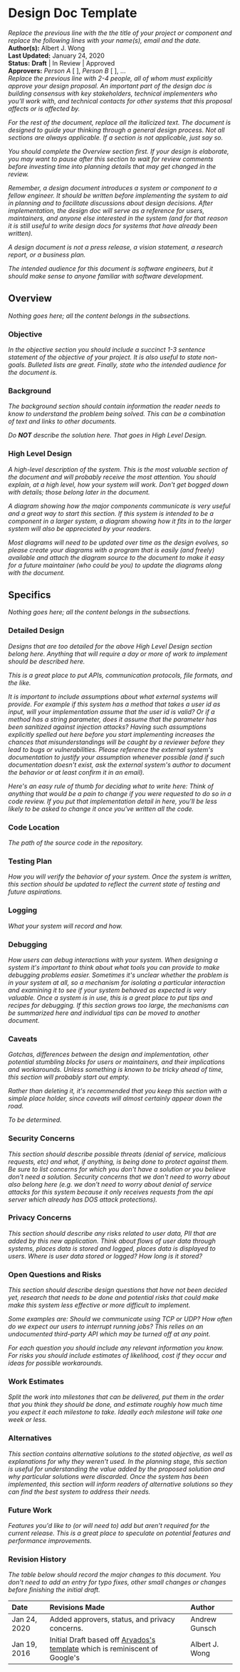 # Design Doc Template

_Replace the previous line with the the title of your project or component and replace the following lines with your name\(s\), email and the date._  
**Author\(s\):** Albert J. Wong  
**Last Updated:** January 24, 2020  
**Status:** **Draft** \| In Review \| Approved  
**Approvers:** _Person A_ \[ \], _Person B_ \[ \], ...  
_Replace the previous line with 2-4 people, all of whom must explicitly approve your design proposal. An important part of the design doc is building consensus with key stakeholders, technical implementers who you'll work with, and technical contacts for other systems that this proposal affects or is affected by._

_For the rest of the document, replace all the italicized text. The document is designed to guide your thinking through a general design process. Not all sections are always applicable. If a section is not applicable, just say so._

_You should complete the Overview section first. If your design is elaborate, you may want to pause after this section to wait for review comments before investing time into planning details that may get changed in the review._

_Remember, a design document introduces a system or component to a fellow engineer. It should be written before implementing the system to aid in planning and to facilitate discussions about design decisions. After implementation, the design doc will serve as a reference for users, maintainers, and anyone else interested in the system \(and for that reason it is still useful to write design docs for systems that have already been written\)._

_A design document is not a press release, a vision statement, a research report, or a business plan._

_The intended audience for this document is software engineers, but it should make sense to anyone familiar with software development._

## Overview

_Nothing goes here; all the content belongs in the subsections._

### Objective

_In the objective section you should include a succinct 1-3 sentence statement of the objective of your project. It is also useful to state non-goals. Bulleted lists are great. Finally, state who the intended audience for the document is._

### Background

_The background section should contain information the reader needs to know to understand the problem being solved. This can be a combination of text and links to other documents._

_Do **NOT** describe the solution here. That goes in High Level Design._

### High Level Design

_A high-level description of the system. This is the most valuable section of the document and will probably receive the most attention. You should explain, at a high level, how your system will work. Don't get bogged down with details; those belong later in the document._

_A diagram showing how the major components communicate is very useful and a great way to start this section. If this system is intended to be a component in a larger system, a diagram showing how it fits in to the larger system will also be appreciated by your readers._

_Most diagrams will need to be updated over time as the design evolves, so please create your diagrams with a program that is easily \(and freely\) available and attach the diagram source to the document to make it easy for a future maintainer \(who could be you\) to update the diagrams along with the document._

## Specifics

_Nothing goes here; all the content belongs in the subsections._

### Detailed Design

_Designs that are too detailed for the above High Level Design section belong here. Anything that will require a day or more of work to implement should be described here._

_This is a great place to put APIs, communication protocols, file formats, and the like._

_It is important to include assumptions about what external systems will provide. For example if this system has a method that takes a user id as input, will your implementation assume that the user id is valid? Or if a method has a string parameter, does it assume that the parameter has been sanitized against injection attacks? Having such assumptions explicitly spelled out here before you start implementing increases the chances that misunderstandings will be caught by a reviewer before they lead to bugs or vulnerabilities. Please reference the external system's documentation to justify your assumption whenever possible \(and if such documentation doesn't exist, ask the external system's author to document the behavior or at least confirm it in an email\)._

_Here's an easy rule of thumb for deciding what to write here: Think of anything that would be a pain to change if you were requested to do so in a code review. If you put that implementation detail in here, you'll be less likely to be asked to change it once you've written all the code._

### Code Location

_The path of the source code in the repository._

### Testing Plan

_How you will verify the behavior of your system. Once the system is written, this section should be updated to reflect the current state of testing and future aspirations._

### Logging

_What your system will record and how._

### Debugging

_How users can debug interactions with your system. When designing a system it's important to think about what tools you can provide to make debugging problems easier. Sometimes it's unclear whether the problem is in your system at all, so a mechanism for isolating a particular interaction and examining it to see if your system behaved as expected is very valuable. Once a system is in use, this is a great place to put tips and recipes for debugging. If this section grows too large, the mechanisms can be summarized here and individual tips can be moved to another document._

### Caveats

_Gotchas, differences between the design and implementation, other potential stumbling blocks for users or maintainers, and their implications and workarounds. Unless something is known to be tricky ahead of time, this section will probably start out empty._

_Rather than deleting it, it's recommended that you keep this section with a simple place holder, since caveats will almost certainly appear down the road._

_To be determined._

### Security Concerns

_This section should describe possible threats \(denial of service, malicious requests, etc\) and what, if anything, is being done to protect against them. Be sure to list concerns for which you don't have a solution or you believe don't need a solution. Security concerns that we don't need to worry about also belong here \(e.g. we don't need to worry about denial of service attacks for this system because it only receives requests from the api server which already has DOS attack protections\)._

### Privacy Concerns

_This section should describe any risks related to user data, PII that are added by this new application. Think about flows of user data through systems, places data is stored and logged, places data is displayed to users. Where is user data stored or logged? How long is it stored?_

### Open Questions and Risks

_This section should describe design questions that have not been decided yet, research that needs to be done and potential risks that could make make this system less effective or more difficult to implement._

_Some examples are: Should we communicate using TCP or UDP? How often do we expect our users to interrupt running jobs? This relies on an undocumented third-party API which may be turned off at any point._

_For each question you should include any relevant information you know. For risks you should include estimates of likelihood, cost if they occur and ideas for possible workarounds._

### Work Estimates

_Split the work into milestones that can be delivered, put them in the order that you think they should be done, and estimate roughly how much time you expect it each milestone to take. Ideally each milestone will take one week or less._

### Alternatives

_This section contains alternative solutions to the stated objective, as well as explanations for why they weren't used. In the planning stage, this section is useful for understanding the value added by the proposed solution and why particular solutions were discarded. Once the system has been implemented, this section will inform readers of alternative solutions so they can find the best system to address their needs._

### Future Work

_Features you'd like to \(or will need to\) add but aren't required for the current release. This is a great place to speculate on potential features and performance improvements._

### Revision History

_The table below should record the major changes to this document. You don't need to add an entry for typo fixes, other small changes or changes before finishing the initial draft._

| Date | Revisions Made | Author |
| :--- | :--- | :--- |
| Jan 24, 2020 | Added approvers, status, and privacy concerns. | Andrew Gunsch |
| Jan 19, 2016 | Initial Draft based off [Arvados's template](https://dev.arvados.org/projects/arvados/wiki/Design_Doc_Template) which is reminiscent of Google's | Albert J. Wong |

